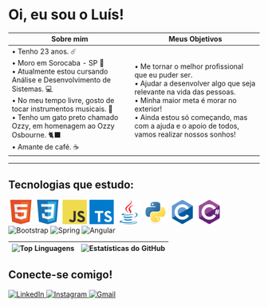 # Oi, eu sou o Luís!


| **Sobre mim** | **Meus Objetivos** |
|---|---|
| • Tenho 23 anos. ☄️<br>• Moro em Sorocaba - SP 🌃<br>• Atualmente estou cursando Análise e Desenvolvimento de Sistemas. 💻<br>• No meu tempo livre, gosto de tocar instrumentos musicais. 🎸<br>• Tenho um gato preto chamado Ozzy, em homenagem ao Ozzy Osbourne. 🐈‍⬛<br>• Amante de café. ☕ | • Me tornar o melhor profissional que eu puder ser.<br>• Ajudar a desenvolver algo que seja relevante na vida das pessoas.<br>• Minha maior meta é morar no exterior!<br>• Ainda estou só começando, mas com a ajuda e o apoio de todos, vamos realizar nossos sonhos!

---
## Tecnologias que estudo:
<p>
  <img src="https://raw.githubusercontent.com/devicons/devicon/master/icons/html5/html5-original.svg" alt="HTML5" width="50" height="50" />
  <img src="https://raw.githubusercontent.com/devicons/devicon/master/icons/css3/css3-original.svg" alt="CSS3" width="50" height="50" />
  <img src="https://raw.githubusercontent.com/devicons/devicon/master/icons/javascript/javascript-original.svg" alt="JavaScript" width="50" height="50" />
  <img src="https://raw.githubusercontent.com/devicons/devicon/master/icons/typescript/typescript-original.svg" alt="TypeScript" width="50" height="50" />
  <img src="https://raw.githubusercontent.com/devicons/devicon/master/icons/java/java-original.svg" alt="Java" width="50" height="50" />
  <img src="https://raw.githubusercontent.com/devicons/devicon/master/icons/python/python-original.svg" alt="Python" width="50" height="50" />
  <img src="https://raw.githubusercontent.com/devicons/devicon/master/icons/c/c-original.svg" alt="C" width="50" height="50" />
  <img src="https://raw.githubusercontent.com/devicons/devicon/master/icons/csharp/csharp-original.svg" alt="C#" width="50" height="50" /><br>
  <img src="https://cdn.jsdelivr.net/gh/devicons/devicon/icons/bootstrap/bootstrap-original.svg" alt="Bootstrap" width="50" height="50" />
  <img src="https://cdn.jsdelivr.net/gh/devicons/devicon/icons/spring/spring-original.svg" alt="Spring" width="50" height="50" />
  <img src="https://cdn.jsdelivr.net/gh/devicons/devicon/icons/angular/angular-original.svg" alt="Angular" width="50" height="50" />
</p>

| ![Top Linguagens](https://github-readme-stats.vercel.app/api/top-langs/?username=LGALopes&layout=compact&theme=tokyonight) | ![Estatísticas do GitHub](https://github-readme-stats.vercel.app/api?username=LGALopes&show_icons=true&count_private=true&theme=tokyonight) |
|---|---|
## Conecte-se comigo!

<p>
  <a href="https://www.linkedin.com/in/lgalopes" target="_blank">
    <img src="https://upload.wikimedia.org/wikipedia/commons/8/81/LinkedIn_icon.svg" alt="LinkedIn" width="50" height="50" />
  </a>
  <a href="https://www.instagram.com/eo_luisito" target="_blank">
    <img src="https://upload.wikimedia.org/wikipedia/commons/a/a5/Instagram_icon.png" alt="Instagram" width="50" height="50" />
  </a>
   <a href="mailto:luisgustavo.rosario27@gmail.com">
    <img src="https://cdn-icons-png.flaticon.com/512/732/732200.png" alt="Gmail" width="50" height="50" />
  </a>
</p>


